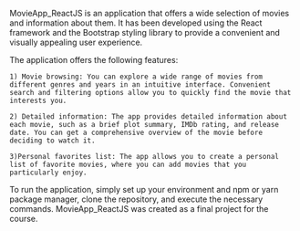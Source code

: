 MovieApp_ReactJS is an application that offers a wide selection of movies and information about them. It has been developed using the React framework and the Bootstrap styling library to provide a convenient and visually appealing user experience.

The application offers the following features:

    1) Movie browsing: You can explore a wide range of movies from different genres and years in an intuitive interface. Convenient search and filtering options allow you to quickly find the movie that interests you.

    2) Detailed information: The app provides detailed information about each movie, such as a brief plot summary, IMDb rating, and release date. You can get a comprehensive overview of the movie before deciding to watch it.

    3)Personal favorites list: The app allows you to create a personal list of favorite movies, where you can add movies that you particularly enjoy.

To run the application, simply set up your environment and npm or yarn package manager, clone the repository, and execute the necessary commands. MovieApp_ReactJS was created as a final project for the course.